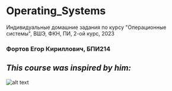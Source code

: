# Operating_Systems
Индивидуальные домашние задания по курсу "Операционные системы", ВШЭ, ФКН, ПИ, 2-ой курс, 2023


### Фортов Егор Кириллович, БПИ214

## _This course was inspired by him:_
![alt text](https://www.celebrity-cutouts.com.au/wp-content/uploads/2021/08/bill-gates-celebrity-mask.jpg)

